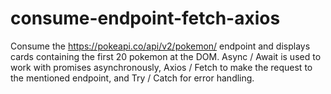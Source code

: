# consume-endpoint-fetch-axios

Consume the https://pokeapi.co/api/v2/pokemon/ endpoint and displays cards containing the first 20 pokemon at the DOM. Async / Await is used to work with promises asynchronously, Axios / Fetch to make the request to the mentioned endpoint, and Try / Catch for error handling.
